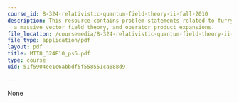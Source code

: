 ```yaml
---
course_id: 8-324-relativistic-quantum-field-theory-ii-fall-2010
description: This resource contains problem statements related to furry's theorem,
  a massive vector field theory, and operator product expansions.
file_location: /coursemedia/8-324-relativistic-quantum-field-theory-ii-fall-2010/51f5904ee1c6abbdf5f558551ca688d9_MIT8_324F10_ps6.pdf
file_type: application/pdf
layout: pdf
title: MIT8_324F10_ps6.pdf
type: course
uid: 51f5904ee1c6abbdf5f558551ca688d9

---
```

None